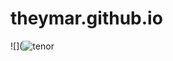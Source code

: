 # theymar.github.io
![](![tenor](https://github.com/Theymar/theymar.github.io/assets/113427519/8129afe8-c860-4e4c-86e7-93fb7fcba929)
